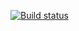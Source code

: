 [![Build status](https://ci.appveyor.com/api/projects/status/nk52pf3btx31ib1c?svg=true)](https://ci.appveyor.com/project/AleksandrMukhin/2-2-web-selenide)
